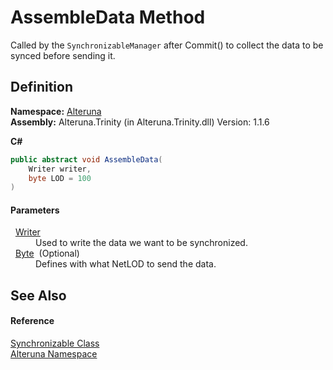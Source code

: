 # AssembleData Method


Called by the `SynchronizableManager` after Commit() to collect the data to be synced before sending it.



## Definition
**Namespace:** <a href="N_Alteruna">Alteruna</a>  
**Assembly:** Alteruna.Trinity (in Alteruna.Trinity.dll) Version: 1.1.6

**C#**
``` C#
public abstract void AssembleData(
	Writer writer,
	byte LOD = 100
)
```



#### Parameters
<dl><dt>  <a href="T_Alteruna_Writer">Writer</a></dt><dd>Used to write the data we want to be synchronized.</dd><dt>  <a href="https://learn.microsoft.com/dotnet/api/system.byte" target="_blank" rel="noopener noreferrer">Byte</a>  (Optional)</dt><dd>Defines with what NetLOD to send the data.</dd></dl>

## See Also


#### Reference
<a href="T_Alteruna_Synchronizable">Synchronizable Class</a>  
<a href="N_Alteruna">Alteruna Namespace</a>  
